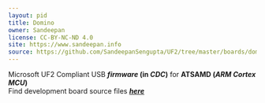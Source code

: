 ```yaml
---
layout: pid
title: Domino
owner: Sandeepan
license: CC-BY-NC-ND 4.0
site: https://www.sandeepan.info
source: https://github.com/SandeepanSengupta/UF2/tree/master/boards/domino/
---
```

Microsoft UF2 Compliant USB **_firmware_ (in  _CDC_)** for **ATSAMD (_ARM Cortex MCU_)**
<br/>
Find development board source files **_[here](https://github.com/SandeepanSengupta/Domino)_**
